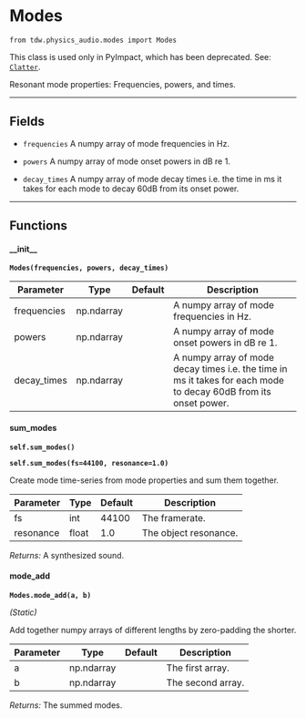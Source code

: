 # Modes

`from tdw.physics_audio.modes import Modes`

This class is used only in PyImpact, which has been deprecated. See: [`Clatter`](../add_ons/clatter.md).

Resonant mode properties: Frequencies, powers, and times.

***

## Fields

- `frequencies` A numpy array of mode frequencies in Hz.

- `powers` A numpy array of mode onset powers in dB re 1.

- `decay_times` A numpy array of mode decay times i.e. the time in ms it takes for each mode to decay 60dB from its onset power.

***

## Functions

#### \_\_init\_\_

**`Modes(frequencies, powers, decay_times)`**

| Parameter | Type | Default | Description |
| --- | --- | --- | --- |
| frequencies |  np.ndarray |  | A numpy array of mode frequencies in Hz. |
| powers |  np.ndarray |  | A numpy array of mode onset powers in dB re 1. |
| decay_times |  np.ndarray |  | A numpy array of mode decay times i.e. the time in ms it takes for each mode to decay 60dB from its onset power. |

#### sum_modes

**`self.sum_modes()`**

**`self.sum_modes(fs=44100, resonance=1.0)`**

Create mode time-series from mode properties and sum them together.


| Parameter | Type | Default | Description |
| --- | --- | --- | --- |
| fs |  int  | 44100 | The framerate. |
| resonance |  float  | 1.0 | The object resonance. |

_Returns:_  A synthesized sound.

#### mode_add

**`Modes.mode_add(a, b)`**

_(Static)_

Add together numpy arrays of different lengths by zero-padding the shorter.


| Parameter | Type | Default | Description |
| --- | --- | --- | --- |
| a |  np.ndarray |  | The first array. |
| b |  np.ndarray |  | The second array. |

_Returns:_  The summed modes.

